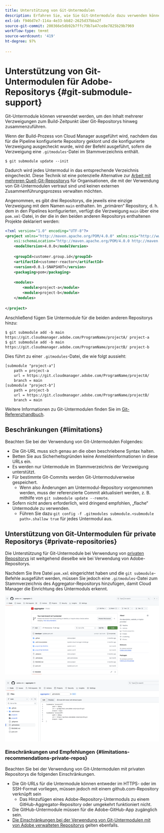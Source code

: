 ```yaml
---
title: Unterstützung von Git-Untermodulen
description: Erfahren Sie, wie Sie Git-Untermodule dazu verwenden können, den Inhalt mehrerer Verzweigungen zum Build-Zeitpunkt über Git-Repositorys hinweg zusammenzuführen.
exl-id: f946d7e7-114a-4e33-bb82-2625d37bba2f
source-git-commit: 200366e5db92b7ffc79b7a47ce8e7825b29b7969
workflow-type: tm+mt
source-wordcount: '419'
ht-degree: 97%

---
```


# Unterstützung von Git-Untermodulen für Adobe-Repositorys {#git-submodule-support}

Git-Untermodule können verwendet werden, um den Inhalt mehrerer Verzweigungen zum Build-Zeitpunkt über Git-Repositorys hinweg zusammenzuführen.

Wenn der Build-Prozess von Cloud Manager ausgeführt wird, nachdem das für die Pipeline konfigurierte Repository geklont und die konfigurierte Verzweigung ausgecheckt wurde, wird der Befehl ausgeführt, sofern die Verzweigung eine `.gitmodules`-Datei im Stammverzeichnis enthält.

```
$ git submodule update --init
```

Dadurch wird jedes Untermodul in das entsprechende Verzeichnis eingecheckt. Diese Technik ist eine potenzielle Alternative zur [Arbeit mit mehreren Quell-Git-Repositorys](/help/managing-code/multiple-git-repos.md) für Organisationen, die mit der Verwendung von Git-Untermodulen vertraut sind und keinen externen Zusammenführungsprozess verwalten möchten.

Angenommen, es gibt drei Repositorys, die jeweils eine einzige Verzweigung mit dem Namen `main` enthalten. Im „primären“ Repository, d. h. dem in den Pipelines konfigurierten, verfügt die Verzweigung `main` über eine `pom.xml`-Datei, in der die in den beiden anderen Repositorys enthaltenen Projekte deklariert werden:

```xml
<?xml version="1.0" encoding="UTF-8"?>
<project xmlns="http://maven.apache.org/POM/4.0.0" xmlns:xsi="http://www.w3.org/2001/XMLSchema-instance"
    xsi:schemaLocation="http://maven.apache.org/POM/4.0.0 http://maven.apache.org/maven-v4_0_0.xsd">
    <modelVersion>4.0.0</modelVersion>
   
    <groupId>customer.group.id</groupId>
    <artifactId>customer-reactor</artifactId>
    <version>0.0.1-SNAPSHOT</version>
    <packaging>pom</packaging>
   
    <modules>
        <module>project-a</module>
        <module>project-b</module>
    </modules>
   
</project>
```

Anschließend fügen Sie Untermodule für die beiden anderen Repositorys hinzu:

```shell
$ git submodule add -b main https://git.cloudmanager.adobe.com/ProgramName/projectA/ project-a
$ git submodule add -b main https://git.cloudmanager.adobe.com/ProgramName/projectB/ project-b
```

Dies führt zu einer `.gitmodules`-Datei, die wie folgt aussieht:

```text
[submodule "project-a"]
    path = project-a
    url = https://git.cloudmanager.adobe.com/ProgramName/projectA/
    branch = main
[submodule "project-b"]
    path = project-b
    url = https://git.cloudmanager.adobe.com/ProgramName/projectB/
    branch = main
```

Weitere Informationen zu Git-Untermodulen finden Sie im [Git-Referenzhandbuch](https://git-scm.com/book/de/v2/Git-Tools-Submodules).

## Beschränkungen {#limitations}

Beachten Sie bei der Verwendung von Git-Untermodulen Folgendes:

* Die Git-URL muss sich genau an die oben beschriebene Syntax halten.
* Betten Sie aus Sicherheitsgründen keine Anmeldeinformationen in diese URLs ein.
* Es werden nur Untermodule im Stammverzeichnis der Verzweigung unterstützt.
* Für bestimmte Git-Commits werden Git-Untermodulverweise gespeichert.
   * Wenn also Änderungen am Untermodul-Repository vorgenommen werden, muss der referenzierte Commit aktualisiert werden, z. B. mithilfe von `git submodule update --remote`.
* Sofern nicht anders erforderlich, wird dringend empfohlen, „flache“ Untermodule zu verwenden.
   * Führen Sie dazu `git config -f .gitmodules submodule.<submodule path>.shallow true` für jedes Untermodul aus.


## Unterstützung von Git-Untermodulen für private Repositorys {#private-repositories}

Die Unterstützung für Git-Untermodule bei Verwendung von [privaten Repositorys](private-repositories.md) ist weitgehend dieselbe wie bei Verwendung von Adobe-Repositorys.

Nachdem Sie Ihre Datei `pom.xml` eingerichtet haben und die `git submodule`-Befehle ausgeführt werden, müssen Sie jedoch eine `.gitmodules`-Datei zum Stammverzeichnis des Aggregator-Repositorys hinzufügen, damit Cloud Manager die Einrichtung des Untermoduls erkennt.

![.gitmodules-Datei](assets/gitmodules.png)

![Aggregator](assets/aggregator.png)

### Einschränkungen und Empfehlungen {#limitations-recommendations-private-repos}

Beachten Sie bei der Verwendung von Git-Untermodulen mit privaten Repositorys die folgenden Einschränkungen.

* Die Git-URLs für die Untermodule können entweder im HTTPS- oder im SSH-Format vorliegen, müssen jedoch mit einem github.com-Repository verknüpft sein
   * Das Hinzufügen eines Adobe-Repository-Untermoduls zu einem GitHub-Aggregator-Repository oder umgekehrt funktioniert nicht.
* Die GitHub-Untermodule müssen für die Adobe-GitHub-App zugänglich sein.
* [Die Einschränkungen bei der Verwendung von Git-Untermodulen mit von Adobe verwalteten Repositorys](#limitations-recommendations) gelten ebenfalls.
